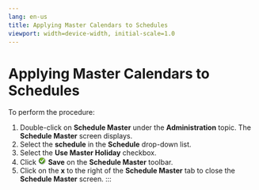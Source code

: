 ```yaml
---
lang: en-us
title: Applying Master Calendars to Schedules
viewport: width=device-width, initial-scale=1.0
---
```


#  Applying Master Calendars to Schedules

To perform the procedure:

1.  Double-click on **Schedule Master** under the **Administration**
    topic. The **Schedule Master** screen displays.
2.  Select the **schedule** in the **Schedule** drop-down list.
3.  Select the **Use Master Holiday** checkbox.
4.  Click ![Save     icon](../../../Resources/Images/EM/EMsave.png "Save icon") **Save**
    on the **Schedule Master** toolbar.
5.  Click on the **x** to the right of the **Schedule Master** tab to
    close the **Schedule Master** screen.
:::

 

